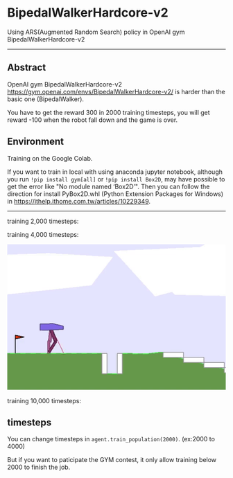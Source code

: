 # BipedalWalkerHardcore-v2
Using ARS(Augmented Random Search) policy in OpenAI gym BipedalWalkerHardcore-v2

---

## Abstract
OpenAI gym BipedalWalkerHardcore-v2 https://gym.openai.com/envs/BipedalWalkerHardcore-v2/ is harder than the basic one (BipedalWalker).

You have to get the reward 300 in 2000 training timesteps, you will get reward -100 when the robot fall down and the game is over.

## Environment
Training on the Google Colab. 

If you want to train in local with using anaconda jupyter notebook, although you run ```!pip install gym[all]``` or ```!pip install Box2D```, may have possible to get the error like "No module named ‘Box2D’". Then you can follow the direction for install PyBox2D.whl 
(Python Extension Packages for Windows) in https://ithelp.ithome.com.tw/articles/10229349.

---

training 2,000 timesteps:

training 4,000 timesteps:

![](https://github.com/wesley989898/BipedalWalkerHardcore-v2/blob/master/4000_timesteps.gif)

training 10,000 timesteps:

## timesteps
You can change timesteps in ```agent.train_population(2000)```. (ex:2000 to 4000)

But if you want to paticipate the GYM contest, it only allow training below 2000 to finish the job.
